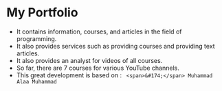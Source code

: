 # My Portfolio

- It contains information, courses, and articles in the field of programming.
- It also provides services such as providing courses and providing text articles. 
- It also provides an analyst for videos of all courses. 
- So far, there are 7 courses for various YouTube channels. 
- This great development is based on : ``` <span>&#174;</span> Muhammad Alaa Muhammad```